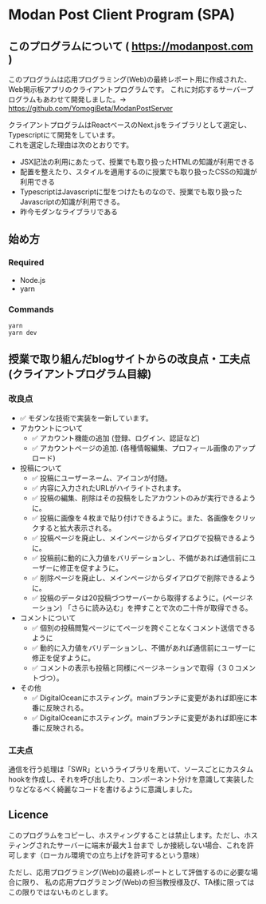 # Modan Post Client Program (SPA)

## このプログラムについて  ( https://modanpost.com )
このプログラムは応用プログラミング(Web)の最終レポート用に作成された、Web掲示板アプリのクライアントプログラムです。
これに対応するサーバープログラムもあわせて開発しました。→ https://github.com/YomogiBeta/ModanPostServer

クライアントプログラムはReactベースのNext.jsをライブラリとして選定し、Typescriptにて開発をしています。  
これを選定した理由は次のとおりです。
- JSX記法の利用にあたって、授業でも取り扱ったHTMLの知識が利用できる
- 配置を整えたり、スタイルを適用するのに授業でも取り扱ったCSSの知識が利用できる
- TypescriptはJavascriptに型をつけたものなので、授業でも取り扱ったJavascriptの知識が利用できる。
- 昨今モダンなライブラリである

## 始め方
### Required
- Node.js
- yarn

### Commands
```
yarn
yarn dev
```

## 授業で取り組んだblogサイトからの改良点・工夫点(クライアントプログラム目線)

### 改良点
- ✅ モダンな技術で実装を一新しています。  
- アカウントについて
  - ✅ アカウント機能の追加 (登録、ログイン、認証など)
  - ✅ アカウントページの追加. (各種情報編集、プロフィール画像のアップロード)
- 投稿について
  - ✅ 投稿にユーザーネーム、アイコンが付随。
  - ✅ 内容に入力されたURLがハイライトされます。
  - ✅ 投稿の編集、削除はその投稿をしたアカウントのみが実行できるように。
  - ✅ 投稿に画像を４枚まで貼り付けできるように。また、各画像をクリックすると拡大表示される。
  - ✅ 投稿ページを廃止し、メインページからダイアログで投稿できるように。
  - ✅ 投稿前に動的に入力値をバリデーションし、不備があれば通信前にユーザーに修正を促すように。
  - ✅ 削除ページを廃止し、メインページからダイアログで削除できるように。
  - ✅ 投稿のデータは20投稿づつサーバーから取得するように。(ページネーション) 「さらに読み込む」を押すことで次の二十件が取得できる。
- コメントについて
  - ✅ 個別の投稿閲覧ページにてページを跨ぐことなくコメント送信できるように
  - ✅ 動的に入力値をバリデーションし、不備があれば通信前にユーザーに修正を促すように。
  - ✅ コメントの表示も投稿と同様にページネーションで取得（３０コメントづつ）。
- その他
  - ✅ DigitalOceanにホスティング。mainブランチに変更があれば即座に本番に反映される。
  - ✅ DigitalOceanにホスティング。mainブランチに変更があれば即座に本番に反映される。

### 工夫点 
通信を行う処理は「SWR」というライブラリを用いて、ソースごとにカスタムhookを作成し、それを呼び出したり、コンポーネント分けを意識して実装したりなどなるべく綺麗なコードを書けるように意識しました。

## Licence
このプログラムをコピーし、ホスティングすることは禁止します。ただし、ホスティングされたサーバーに端末が最大１台まで
しか接続しない場合、これを許可します（ローカル環境での立ち上げを許可するという意味）

ただし、応用プログラミング(Web)の最終レポートとして評価するのに必要な場合に限り、
私の応用プログラミング(Web)の担当教授様及び、TA様に限ってはこの限りではないものとします。
